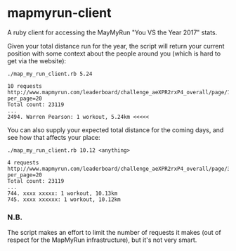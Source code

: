# mapmyrun-client
A ruby client for accessing the MayMyRun "You VS the Year 2017" stats.

Given your total distance run for the year, the script will return your current 
position with some context about the people around you (which is hard to get via
the website):

````
./map_my_run_client.rb 5.24

10 requests
http://www.mapmyrun.com/leaderboard/challenge_aeXPR2rxP4_overall/page/125/?per_page=20
Total count: 23119
...
2494. Warren Pearson: 1 workout, 5.24km <<<<<
````

You can also supply your expected total distance for the coming days, and see
how that affects your place:

````
./map_my_run_client.rb 10.12 <anything>

4 requests
http://www.mapmyrun.com/leaderboard/challenge_aeXPR2rxP4_overall/page/38/?per_page=20
Total count: 23119
...
744. xxxx xxxxx: 1 workout, 10.13km 
745. xxxx xxxxxx: 1 workout, 10.12km 
````

### N.B.

The script makes an effort to limit the number of requests it makes (out of respect for the MapMyRun infrastructure), but it's not very smart.  
